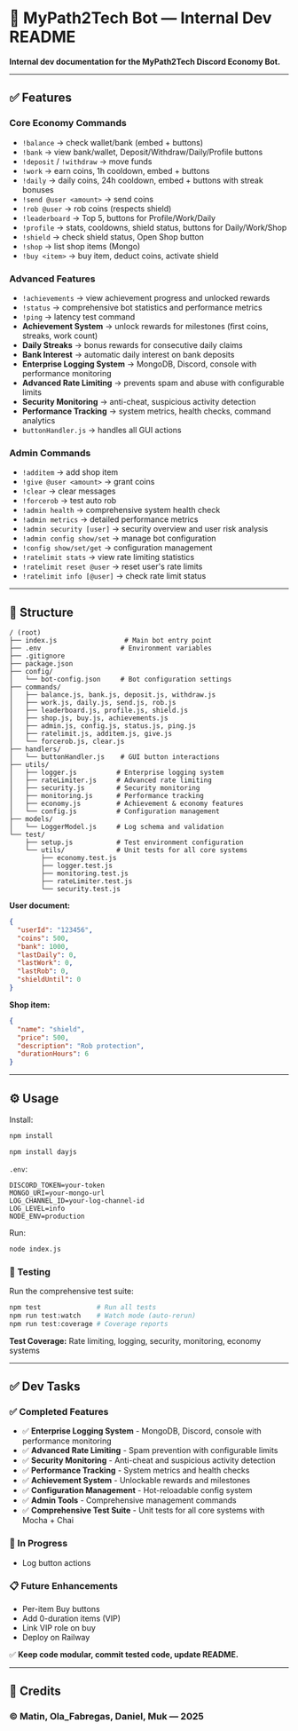 # 📌 MyPath2Tech Bot — Internal Dev README

**Internal dev documentation for the MyPath2Tech Discord Economy Bot.**

---

## ✅ Features

### **Core Economy Commands**

- `!balance` → check wallet/bank (embed + buttons)
- `!bank` → view bank/wallet, Deposit/Withdraw/Daily/Profile buttons
- `!deposit` / `!withdraw` → move funds
- `!work` → earn coins, 1h cooldown, embed + buttons
- `!daily` → daily coins, 24h cooldown, embed + buttons with streak bonuses
- `!send @user <amount>` → send coins
- `!rob @user` → rob coins (respects shield)
- `!leaderboard` → Top 5, buttons for Profile/Work/Daily
- `!profile` → stats, cooldowns, shield status, buttons for Daily/Work/Shop
- `!shield` → check shield status, Open Shop button
- `!shop` → list shop items (Mongo)
- `!buy <item>` → buy item, deduct coins, activate shield

### **Advanced Features**

- `!achievements` → view achievement progress and unlocked rewards
- `!status` → comprehensive bot statistics and performance metrics
- `!ping` → latency test command
- **Achievement System** → unlock rewards for milestones (first coins, streaks, work count)
- **Daily Streaks** → bonus rewards for consecutive daily claims
- **Bank Interest** → automatic daily interest on bank deposits
- **Enterprise Logging System** → MongoDB, Discord, console with performance monitoring
- **Advanced Rate Limiting** → prevents spam and abuse with configurable limits
- **Security Monitoring** → anti-cheat, suspicious activity detection
- **Performance Tracking** → system metrics, health checks, command analytics
- `buttonHandler.js` → handles all GUI actions

### **Admin Commands**

- `!additem` → add shop item
- `!give @user <amount>` → grant coins
- `!clear` → clear messages
- `!forcerob` → test auto rob
- `!admin health` → comprehensive system health check
- `!admin metrics` → detailed performance metrics
- `!admin security [user]` → security overview and user risk analysis
- `!admin config show/set` → manage bot configuration
- `!config show/set/get` → configuration management
- `!ratelimit stats` → view rate limiting statistics
- `!ratelimit reset @user` → reset user's rate limits
- `!ratelimit info [@user]` → check rate limit status

---

## 📁 Structure

```
/ (root)
├── index.js                 # Main bot entry point
├── .env                    # Environment variables
├── .gitignore
├── package.json
├── config/
│   └── bot-config.json     # Bot configuration settings
├── commands/
│   ├── balance.js, bank.js, deposit.js, withdraw.js
│   ├── work.js, daily.js, send.js, rob.js
│   ├── leaderboard.js, profile.js, shield.js
│   ├── shop.js, buy.js, achievements.js
│   ├── admin.js, config.js, status.js, ping.js
│   ├── ratelimit.js, additem.js, give.js
│   └── forcerob.js, clear.js
├── handlers/
│   └── buttonHandler.js    # GUI button interactions
├── utils/
│   ├── logger.js          # Enterprise logging system
│   ├── rateLimiter.js     # Advanced rate limiting
│   ├── security.js        # Security monitoring
│   ├── monitoring.js      # Performance tracking
│   ├── economy.js         # Achievement & economy features
│   └── config.js          # Configuration management
├── models/
│   └── LoggerModel.js     # Log schema and validation
└── test/
    ├── setup.js           # Test environment configuration
    └── utils/             # Unit tests for all core systems
        ├── economy.test.js
        ├── logger.test.js
        ├── monitoring.test.js
        ├── rateLimiter.test.js
        └── security.test.js
```

**User document:**

```json
{
  "userId": "123456",
  "coins": 500,
  "bank": 1000,
  "lastDaily": 0,
  "lastWork": 0,
  "lastRob": 0,
  "shieldUntil": 0
}
```

**Shop item:**

```json
{
  "name": "shield",
  "price": 500,
  "description": "Rob protection",
  "durationHours": 6
}
```

---

## ⚙️ Usage

Install:

```bash
npm install
```

```bash
npm install dayjs
```

`.env`:

```env
DISCORD_TOKEN=your-token
MONGO_URI=your-mongo-url
LOG_CHANNEL_ID=your-log-channel-id
LOG_LEVEL=info
NODE_ENV=production
```

Run:

```bash
node index.js
```

### 🧪 Testing

Run the comprehensive test suite:

```bash
npm test              # Run all tests
npm run test:watch    # Watch mode (auto-rerun)
npm run test:coverage # Coverage reports
```

**Test Coverage:** Rate limiting, logging, security, monitoring, economy systems

---

## ✅ Dev Tasks

### ✅ Completed Features

- ✅ **Enterprise Logging System** - MongoDB, Discord, console with performance monitoring
- ✅ **Advanced Rate Limiting** - Spam prevention with configurable limits
- ✅ **Security Monitoring** - Anti-cheat and suspicious activity detection
- ✅ **Performance Tracking** - System metrics and health checks
- ✅ **Achievement System** - Unlockable rewards and milestones
- ✅ **Configuration Management** - Hot-reloadable config system
- ✅ **Admin Tools** - Comprehensive management commands
- ✅ **Comprehensive Test Suite** - Unit tests for all core systems with Mocha + Chai

### 🚧 In Progress

- Log button actions

### 📋 Future Enhancements

- Per-item Buy buttons
- Add 0-duration items (VIP)
- Link VIP role on buy
- Deploy on Railway

✅ **Keep code modular, commit tested code, update README.**

---

## 🚀 Credits

### © Matin, Ola_Fabregas, Daniel, Muk — 2025
